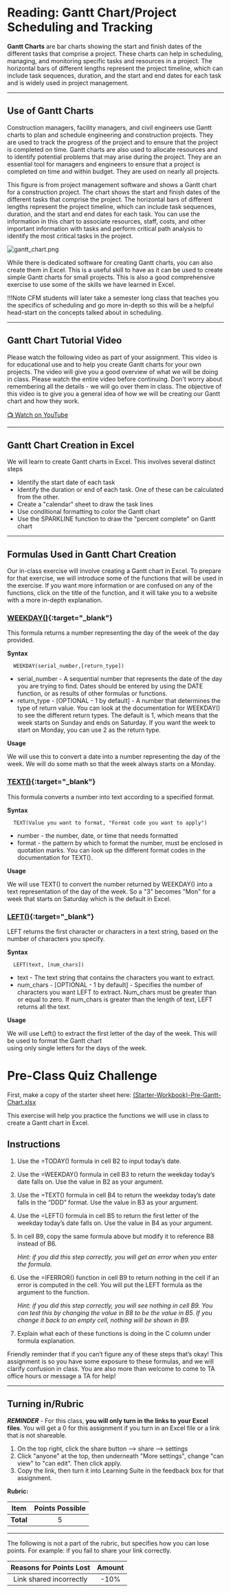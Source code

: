 # Reading: Gantt Chart/Project Scheduling and Tracking

**Gantt Charts** are bar charts showing the start and finish dates of the different tasks that comprise a project. These charts can help in scheduling, managing, and monitoring specific tasks and resources in a project. The horizontal bars of different lengths represent the project timeline, which can include task sequences, duration, and the start and end dates for each task and is widely used in project management.

---

## Use of Gantt Charts

Construction managers, facility managers, and civil engineers use Gantt charts to plan and schedule engineering and 
construction projects. They are used to track the progress of the project and to ensure that the project is completed on time. Gantt charts are also used to allocate resources and to identify potential problems that may arise during the project. They are an essential tool for managers and engineers to ensure that a project is completed on time and within budget. They are used on nearly all projects. 

This figure is from project management software and shows a Gantt chart for a construction project. The chart shows 
the start and finish dates of the different tasks that comprise the project. The horizontal bars of different lengths represent the project timeline, which can include task sequences, duration, and the start and end dates for each task. You can use the information in this chart to associate resources, staff, costs, and other important information with tasks and perform critical path analysis to identify the most critical tasks in the project.

![gantt_chart.png](images/gantt_chart.png)

While there is dedicated software for creating Gantt charts, you can also create them in Excel. This is a useful skill to have as it can be used to create simple Gantt charts for small projects. This is also a good comprehensive exercise to use some of the skills we have learned in Excel. 

!!!Note
      CFM students will later take a semester long class that teaches you the specifics of scheduling and go more in-depth so this will be a helpful head-start on the concepts talked about in scheduling.

---

## Gantt Chart Tutorial Video

<p>Please watch the following video as part of your assignment. This video is for educational use and to help you create Gantt charts for your own projects. The video will give you a good overview of what we will be doing in class. Please watch the entire video before continuing. Don't worry about remembering all the details - we will go over them in class. The objective of this video is to give you a general idea of how we will be creating our Gantt chart and how they work.</p>
<p>
  <a href="https://www.youtube.com/watch?v=un8j6QqpYa0" target="_blank">
    📺 Watch on YouTube
  </a>
</p>

---

## Gantt Chart Creation in Excel

We will learn to create Gantt charts in Excel. This involves several distinct steps

* Identify the start date of each task
* Identify the duration or end of each task. One of these can be calculated from the other.
* Create a "calendar" sheet to draw the task lines
* Use conditional formatting to color the Gantt chart
* Use the SPARKLINE function to draw the "percent complete" on Gantt chart

---

## Formulas Used in Gantt Chart Creation

Our in-class exercise will involve creating a Gantt chart in Excel. To prepare for that exercise, we will introduce 
some of the functions that will be used in the exercise. If you want more information or are confused on any of the 
functions, click on the title of the function, and it will take you to a website with a more in-depth explanation.

### [WEEKDAY()](https://support.microsoft.com/en-us/office/weekday-function-60e44483-2ed1-439f-8bd0-e404c190949a){:target="_blank"}
This formula returns a number representing the day of the week of the day provided. 

**Syntax**

      WEEKDAY(serial_number,[return_type])

  * serial_number - A sequential number that represents the date of the day you are trying to find. Dates should be entered by using the DATE function, or as results of other formulas or functions.
  * return_type - [OPTIONAL - 1 by default] - A number that determines the type of return value. You can look at the documentation for WEEKDAY() to see the different return types. The default is 1, which means that the week starts on Sunday and ends on Saturday. If you want the week to start on Monday, you can use 2 as the return type.

**Usage** 

We will use this to convert a date into a number representing the day of the week. We will do some math so that the week always starts on a Monday.

### [TEXT()](https://support.microsoft.com/en-us/office/text-function-20d5ac4d-7b94-49fd-bb38-93d29371225c){:target="_blank"}
This formula converts a number into text according to a specified format.

**Syntax**

      TEXT(Value you want to format, "Format code you want to apply")

  * number - the number, date, or time that needs formatted
  * format - the pattern by which to format the number, must be enclosed in quotation marks. You can look up the different format codes in the documentation for TEXT().

**Usage**

We will use TEXT() to convert the number returned by WEEKDAY() into a text representation of the day of the week. So 
a "3" becomes "Mon" for a week that starts on Saturday which is the default in Excel.

### [LEFT()](https://support.microsoft.com/en-us/office/left-function-9203d2d2-7960-479b-84c6-1ea52b99640c){:target="_blank"}
LEFT returns the first character or characters in a text string, based on the number of characters you specify.

**Syntax**

      LEFT(text, [num_chars])

  * text -  The text string that contains the characters you want to extract.
  * num_chars - [OPTIONAL - 1 by default] - Specifies the number of characters you want LEFT to extract. Num_chars 
    must be greater than or equal to zero. If num_chars is greater than the length of text, LEFT returns all the text.

**Usage**

We will use Left() to extract the first letter of the day of the week. This will be used to format the Gantt chart  
using only single letters for the days of the week.

# Pre-Class Quiz Challenge
 First, make a copy of the starter sheet here: [(Starter-Workbook)-Pre-Gantt-Chart.xlsx](%28Starter-Workbook%29-Pre-Gantt-Chart.xlsx)

This exercise will help you practice the functions we will use in class to create a Gantt chart in Excel.


## Instructions

1. Use the =TODAY() formula in cell B2 to input today’s date.
2. Use the =WEEKDAY() formula in cell B3 to return the weekday today’s date falls on. Use the value in B2 as your argument.
3. Use the =TEXT() formula in cell B4 to return the weekday today’s date falls in the “DDD” format. Use the value in B3 as your argument.
4. Use the =LEFT() formula in cell B5 to return the first letter of the weekday today’s date falls on. Use the value in B4 as your argument.
5. In cell B9, copy the same formula above but modify it to reference B8 instead of B6.

   _Hint: if you did this step correctly, you will get an error when you enter the formula._

6. Use the =IFERROR() function in cell B9 to return nothing in the cell if an error is computed in the cell. You will put the LEFT formula as the argument to the function.

   _Hint: if you did this step correctly, you will see nothing in cell B9. You can test this by changing the value in B8 to be the value in B5. If you change it back to an empty cell, nothing will be shown in B9._

7. Explain what each of these functions is doing in the C column under formula explanation.
   
Friendly reminder that if you can’t figure any of these steps that’s okay! This assignment is so you have some exposure to these formulas, and we will clarify confusion in class. You are also more than welcome to come to TA office hours or message a TA for help!

---

## Turning in/Rubric

**_REMINDER_** - For this class, **you will only turn in the links to your Excel files**. You will get a 0 for this assignment if you turn in an Excel file or a link that is not shareable. 

1. On the top right, click the share button --> share --> settings
2. Click "anyone" at the top, then underneath "More settings", change "can view" to "can edit". Then click apply. 
3. Copy the link, then turn it into Learning Suite in the feedback box for that assignment.

**Rubric:**

|                      Item                      | Points Possible |
|:----------------------------------------------:|:---------------:|
| <div style="text-align: right">**Total**</div> |        5        |

---

The following is not a part of the rubric, but specifies how you can lose points. For example: if you fail to share your link correctly.

| **Reasons for Points Lost** |    **Amount**     |  
|:---------------------------:|:-----------------:|
|   Link shared incorrectly   |       -10%        |